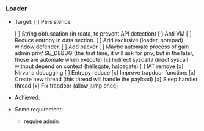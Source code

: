 ### Loader
-   Target:
    [ ] Persistence

    [ ] String obfuscation (in rdata, to prevent API detection)
    [ ] Anti VM
    [ ] Reduce entropy in data section.
    [ ] Add exclusive (loader, notepad) window defender.
    [ ] Add packer
    [ ] Maybe automate process of gain admin priv/ SE_DEBUG (the first time, it will ask for priv, but in the later, those are automate when execute)
    [x] Indirect syscall / direct syscall without depend on context (hellsgate, halosgate)
    [ ] IAT remove
    [x] Nirvana debugging
    [ ] Entropy reduce
    [x] Improve trapdoor function:
        [x] Create new thread (this thread will handle the payload)
        [x] Sleep handler thread
        [x] Fix trapdoor (allow jump once)

-   Achieved:

-   Some requirement:
    -   require admin